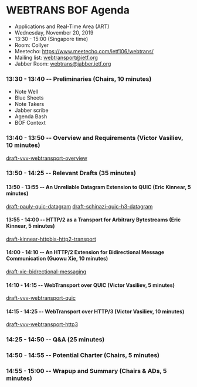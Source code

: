 # WEBTRANS BOF Agenda
  * Applications and Real-Time Area (ART)
  * Wednesday, November 20, 2019
  * 13:30 - 15:00 (Singapore time)
  * Room: Collyer
  * Meetecho: https://www.meetecho.com/ietf106/webtrans/
  * Mailing list: webtransport@ietf.org
  * Jabber Room: webtrans@jabber.ietf.org

### 13:30 - 13:40 -- Preliminaries (Chairs, 10 minutes)
  * Note Well
  * Blue Sheets
  * Note Takers
  * Jabber scribe
  * Agenda Bash
  * BOF Context

### 13:40 - 13:50 -- Overview and Requirements (Victor Vasiliev, 10 minutes)
[draft-vvv-webtransport-overview](https://tools.ietf.org/html/draft-vvv-webtransport-overview)

### 13:50 - 14:25 -- Relevant Drafts (35 minutes)

#### 13:50 - 13:55 -- An Unreliable Datagram Extension to QUIC (Eric Kinnear, 5 minutes)
[draft-pauly-quic-datagram](https://tools.ietf.org/html/draft-pauly-quic-datagram)
[draft-schinazi-quic-h3-datagram](https://tools.ietf.org/html/draft-schinazi-quic-h3-datagram)

#### 13:55 - 14:00 -- HTTP/2 as a Transport for Arbitrary Bytestreams (Eric Kinnear, 5 minutes)
[draft-kinnear-httpbis-http2-transport](https://tools.ietf.org/html/draft-kinnear-httpbis-http2-transport)

#### 14:00 - 14:10 -- An HTTP/2 Extension for Bidirectional Message Communication (Guowu Xie, 10 minutes)
[draft-xie-bidrectional-messaging](https://tools.ietf.org/html/draft-xie-bidirectional-messaging)

#### 14:10 - 14:15 -- WebTransport over QUIC (Victor Vasiliev, 5 minutes)
[draft-vvv-webtransport-quic](https://tools.ietf.org/html/draft-vvv-webtransport-quic)

#### 14:15 - 14:25 -- WebTransport over HTTP/3 (Victor Vasiliev, 10 minutes)
[draft-vvv-webtransport-http3](https://tools.ietf.org/html/draft-vvv-webtransport-http3)

### 14:25 - 14:50 -- Q&A (25 minutes)

### 14:50 - 14:55 -- Potential Charter (Chairs, 5 minutes)

### 14:55 - 15:00 -- Wrapup and Summary (Chairs & ADs, 5 minutes)
